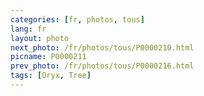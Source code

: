 ```yaml
---
categories: [fr, photos, tous]
lang: fr
layout: photo
next_photo: /fr/photos/tous/P0000210.html
picname: P0000211
prev_photo: /fr/photos/tous/P0000216.html
tags: [Oryx, Tree]
---
```

